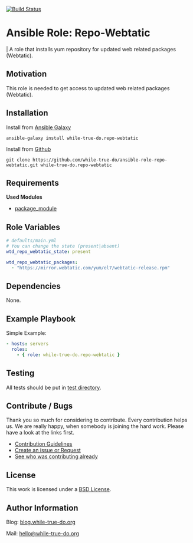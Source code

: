 [![Build Status](https://travis-ci.org/while-true-do/ansible-role-repo-webtatic.svg?branch=master)](https://travis-ci.org/while-true-do/ansible-role-repo-webtatic)

# Ansible Role: Repo-Webtatic
| A role that installs yum repository for updated web related packages (Webtatic).

## Motivation

This role is needed to get access to updated web related packages (Webtatic).

## Installation

Install from [Ansible Galaxy](https://galaxy.ansible.com/while-true-do.repo-webtatic)

```
ansible-galaxy install while-true-do.repo-webtatic
```

Install from [Github](https://github.com/while-true-do/ansible-role-repo-webtatic)

```
git clone https://github.com/while-true-do/ansible-role-repo-webtatic.git while-true-do.repo-webtatic
```

## Requirements

**Used Modules**

-   [package_module](http://docs.ansible.com/ansible/latest/package_module.html)

## Role Variables
```yaml
# defaults/main.yml
# You can change the state (present|absent)
wtd_repo_webtatic_state: present

wtd_repo_webtatic_packages:
  - "https://mirror.webtatic.com/yum/el7/webtatic-release.rpm"
```

## Dependencies

None.

## Example Playbook

Simple Example:

```yaml
- hosts: servers 
  roles:
    - { role: while-true-do.repo-webtatic }
```

## Testing

All tests should be put in [test directory](./tests/).

## Contribute / Bugs

Thank you so much for considering to contribute. Every contribution helps us.
We are really happy, when somebody is joining the hard work. Please have a look 
at the links first.

-   [Contribution Guidelines](./docs/CONTRIBUTING.md)
-   [Create an issue or Request](https://github.com/while-true-do/ansible-role-repo-webtatic/issues)
-   [See who was contributing already](https://github.com/while-true-do/ansible-role-repo-webtatic/graphs/contributors)

## License
This work is licensed under a [BSD License](https://opensource.org/licenses/BSD-3-Clause).

## Author Information

Blog: [blog.while-true-do.org](https://blog.while-true-do.org)

Mail: [hello@while-true-do.org](mailto:hello@while-true-do.org)

